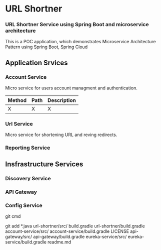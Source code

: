 # URL Shortner
### URL Shortner Service using Spring Boot and microservice architecture

This is a POC application, which demonstrates Microservice Architecture Pattern using Spring Boot, Spring Cloud

## Application Srvices

### Account Service

Micro service for users account managment and authentication.

| Method  | Path | Description
| ------------- | ------------- | ------------------ |
| X  | X  | X |

### Url Service

Micro service for shortening URL and reving redirects.


### Reporting Service <ToDo>

## Insfrastructure Services

### Discovery Service

### API Gateway

### Config Service <ToDO>

git cmd

git add *.java url-shortner/src/ build.gradle url-shortner/build.gradle account-service/src/ account-service/build.gradle LICENSE api-gateway/src/ api-gateway/build.gradle eureka-service/src/ eureka-service/build.gradle readme.md
